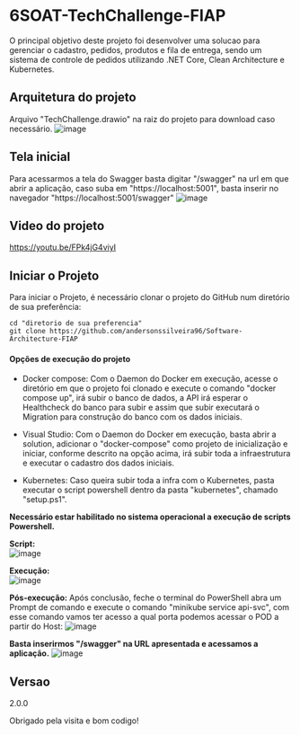 # 6SOAT-TechChallenge-FIAP
O principal objetivo deste projeto foi desenvolver uma solucao para gerenciar o cadastro, pedidos, produtos e fila de entrega, sendo um sistema de controle de pedidos utilizando .NET Core, Clean Architecture e Kubernetes.

## Arquitetura do projeto
Arquivo "TechChallenge.drawio" na raiz do projeto para download caso necessário.
![image](https://github.com/user-attachments/assets/c410c3d7-856d-4145-a549-49b4571d2cd8)

## Tela inicial
Para acessarmos a tela do Swagger basta digitar "/swagger" na url em que abrir a aplicação, caso suba em "https://localhost:5001", basta inserir no navegador "https://localhost:5001/swagger" 
![image](https://github.com/user-attachments/assets/ebf26ce8-0f5d-4341-9358-e655dd904d6d)

## Video do projeto
https://youtu.be/FPk4jG4viyI

## Iniciar o Projeto
Para iniciar o Projeto, é necessário clonar o projeto do GitHub num diretório de sua preferência:

```shell
cd "diretorio de sua preferencia"
git clone https://github.com/andersonssilveira96/Software-Architecture-FIAP
```
#### Opções de execução do projeto
   * Docker compose: Com o Daemon do Docker em execução, acesse o diretório em que o projeto foi clonado e execute o comando "docker compose up", irá subir o banco de dados, a API irá esperar o Healthcheck do banco para subir e assim que subir executará o Migration para construção do banco com os dados iniciais.
     
   * Visual Studio: Com o Daemon do Docker em execução, basta abrir a solution, adicionar o "docker-compose" como projeto de inicialização e iniciar, conforme descrito na opção acima, irá subir toda a infraestrutura e executar o cadastro dos dados iniciais.

   * Kubernetes: Caso queira subir toda a infra com o Kubernetes, pasta executar o script powershell dentro da pasta "kubernetes", chamado "setup.ps1".
     
   <b>Necessário estar habilitado no sistema operacional a execução de scripts Powershell.</b>

   <b>Script:<br></b>
   ![image](https://github.com/user-attachments/assets/a4a410db-f173-4429-8793-7d670eedb191)
  
   <b>Execução:<br></b>
   ![image](https://github.com/user-attachments/assets/21c6fdda-8da3-436e-aab9-39d48bf1574a)

   <b>Pós-execução:</b> Após conclusão, feche o terminal do PowerShell abra um Prompt de comando e execute o comando "minikube service api-svc", com esse comando vamos ter acesso a qual porta podemos acessar o POD a partir do Host:
   ![image](https://github.com/user-attachments/assets/19cbd68f-ce68-403b-814e-58add5f19a10)

   <b>Basta inserirmos "/swagger" na URL apresentada e acessamos a aplicação.</b>
   ![image](https://github.com/user-attachments/assets/bb8441da-5c69-4989-8a48-93af6bb1cb78)

## Versao

2.0.0
 
Obrigado pela visita e bom codigo!
